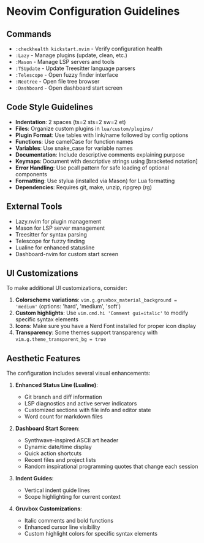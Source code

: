 # Neovim Configuration Guidelines

## Commands
- `:checkhealth kickstart.nvim` - Verify configuration health
- `:Lazy` - Manage plugins (update, clean, etc.)
- `:Mason` - Manage LSP servers and tools
- `:TSUpdate` - Update Treesitter language parsers
- `:Telescope` - Open fuzzy finder interface
- `:Neotree` - Open file tree browser
- `:Dashboard` - Open dashboard start screen

## Code Style Guidelines
- **Indentation**: 2 spaces (ts=2 sts=2 sw=2 et)
- **Files**: Organize custom plugins in `lua/custom/plugins/`
- **Plugin Format**: Use tables with link/name followed by config options
- **Functions**: Use camelCase for function names
- **Variables**: Use snake_case for variable names
- **Documentation**: Include descriptive comments explaining purpose
- **Keymaps**: Document with descriptive strings using [bracketed notation]
- **Error Handling**: Use pcall pattern for safe loading of optional components
- **Formatting**: Use stylua (installed via Mason) for Lua formatting
- **Dependencies**: Requires git, make, unzip, ripgrep (rg)

## External Tools
- Lazy.nvim for plugin management
- Mason for LSP server management
- Treesitter for syntax parsing
- Telescope for fuzzy finding
- Lualine for enhanced statusline
- Dashboard-nvim for custom start screen

## UI Customizations
To make additional UI customizations, consider:
1. **Colorscheme variations**: `vim.g.gruvbox_material_background = 'medium'` (options: 'hard', 'medium', 'soft')
2. **Custom highlights**: Use `vim.cmd.hi 'Comment gui=italic'` to modify specific syntax elements
3. **Icons**: Make sure you have a Nerd Font installed for proper icon display
4. **Transparency**: Some themes support transparency with `vim.g.theme_transparent_bg = true`

## Aesthetic Features
The configuration includes several visual enhancements:

1. **Enhanced Status Line (Lualine)**:
   - Git branch and diff information
   - LSP diagnostics and active server indicators
   - Customized sections with file info and editor state
   - Word count for markdown files

2. **Dashboard Start Screen**:
   - Synthwave-inspired ASCII art header
   - Dynamic date/time display
   - Quick action shortcuts
   - Recent files and project lists
   - Random inspirational programming quotes that change each session

3. **Indent Guides**:
   - Vertical indent guide lines
   - Scope highlighting for current context

4. **Gruvbox Customizations**:
   - Italic comments and bold functions
   - Enhanced cursor line visibility
   - Custom highlight colors for specific syntax elements